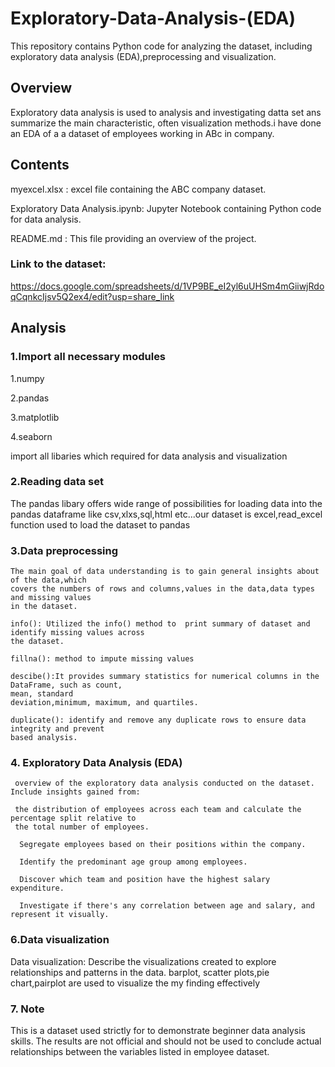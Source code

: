 # Exploratory-Data-Analysis-(EDA)
This repository contains Python code for analyzing the dataset, including exploratory data analysis (EDA),preprocessing and visualization.

## Overview
Exploratory data analysis is used to analysis and investigating datta set ans summarize the main characteristic, often
visualization methods.i have done an EDA of a a dataset of employees working in ABc in company.

## Contents

myexcel.xlsx : excel file containing the ABC company  dataset.

Exploratory Data Analysis.ipynb: Jupyter Notebook containing Python code for data analysis.

README.md : This file providing an overview of the project.

### Link to the dataset:
 https://docs.google.com/spreadsheets/d/1VP9BE_eI2yl6uUHSm4mGiiwjRdoqCqnkcIjsv5Q2ex4/edit?usp=share_link


## Analysis

 ### 1.Import all necessary modules

  1.numpy

  2.pandas

  3.matplotlib

  4.seaborn

  import all libaries which required for data analysis and visualization

  ### 2.Reading data set

   The pandas libary offers wide range of possibilities  for loading data into the pandas dataframe like
   csv,xlxs,sql,html etc...our dataset is excel,read_excel  function used to load the dataset to pandas

  ### 3.Data preprocessing

    The main goal of data understanding is to gain general insights about of the data,which 
    covers the numbers of rows and columns,values in the data,data types and missing values 
    in the dataset.
    
    info(): Utilized the info() method to  print summary of dataset and identify missing values across
    the dataset.

    fillna(): method to impute missing values
    
    descibe():It provides summary statistics for numerical columns in the DataFrame, such as count,
    mean, standard   
    deviation,minimum, maximum, and quartiles.

    duplicate(): identify and remove any duplicate rows to ensure data integrity and prevent 
    based analysis. 

  
  ### 4. Exploratory Data Analysis (EDA)

     overview of the exploratory data analysis conducted on the dataset. Include insights gained from:

     the distribution of employees across each team and calculate the percentage split relative to 
     the total number of employees.

      Segregate employees based on their positions within the company.
      
      Identify the predominant age group among employees. 
      
      Discover which team and position have the highest salary expenditure.
      
      Investigate if there's any correlation between age and salary, and represent it visually. 

  
 ### 6.Data visualization

 Data visualization: Describe the visualizations created to explore relationships and patterns in the data.
 barplot, scatter plots,pie chart,pairplot are used  to visualize the my finding effectively
  
  
  ### 7. Note
  
  This is a dataset used strictly for to demonstrate beginner data analysis skills. The results are not 
  official and should not be used to conclude actual relationships between the variables listed in employee
  dataset.

  

